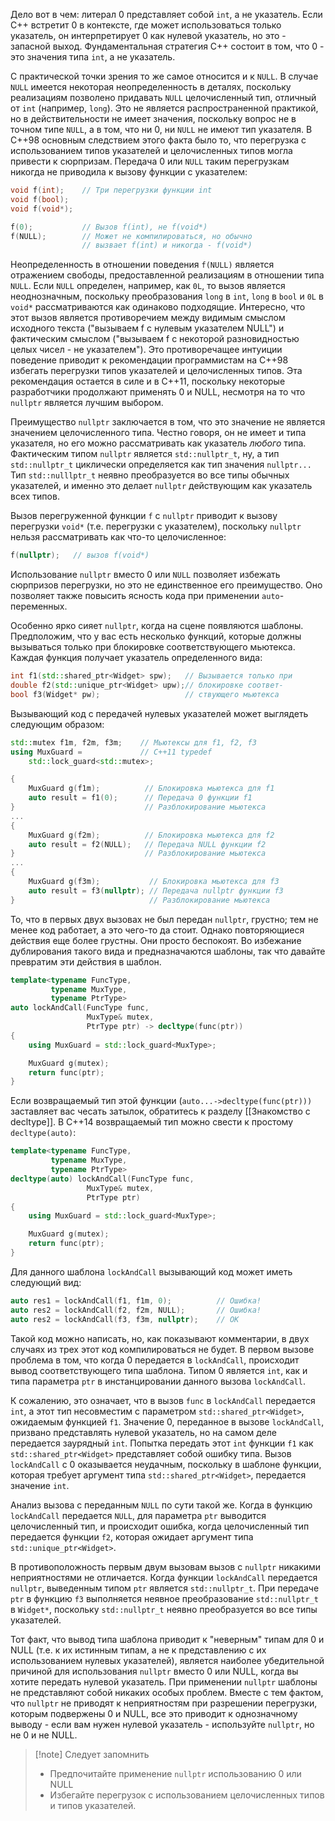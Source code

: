 Дело вот в чем: литерал 0 представляет собой `int`, а не указатель. Если С++ встретит 0 в контексте, где может использоваться только указатель, он интерпретирует 0 как нулевой указатель, но это - запасной выход. Фундаментальная стратегия С++ состоит в том, что 0 - это значения типа `int`, а не указатель.

С практической точки зрения то же самое относится и к `NULL`. В случае `NULL` имеется некоторая неопределенность в деталях, поскольку реализациям позволено придавать `NULL` целочисленный тип, отличный от `int` (например, `long`). Это не является распространенной практикой, но в действительности не имеет значения, поскольку вопрос не в точном типе `NULL`, а в том, что ни 0, ни `NULL` не имеют тип указателя.
В С++98 основным следствием этого факта было то, что перегрузка с использованием типов указателей и целочисленных типов могла привести к сюрпризам. Передача 0 или `NULL` таким перегрузкам никогда не приводила к вызову функции с указателем:
```cpp
void f(int);    // Три перегрузки функции int
void f(bool);
void f(void*);

f(0);           // Вызов f(int), не f(void*)
f(NULL);        // Может не компилироваться, но обычно
                // вызвает f(int) и никогда - f(void*)
```
Неопределенность в отношении поведения `f(NULL)` является отражением свободы, предоставленной реализациям в отношении типа `NULL`. Если `NULL` определен, например, как `0L`, то вызов является неоднозначным, поскольку преобразования `long` в `int`, `long` в `bool` и `0L` в `void*` рассматриваются как одинаково подходящие. Интересно, что этот вызов является противоречием между видимым смыслом исходного текста ("вызываем f с нулевым указателем NULL") и фактическим смыслом ("вызываем f с некоторой разновидностью целых чисел - не указателем"). Это противоречащее интуиции поведение приводит к рекомендации программистам на С++98 избегать перегрузки типов указателей и целочисленных типов. Эта рекомендация остается в силе и в С++11, поскольку некоторые разработчики продолжают применять 0 и NULL, несмотря на то что `nullptr` является лучшим выбором.

Преимущество `nullptr` заключается в том, что это значение не является значением целочисленного типа. Честно говоря, он не имеет и типа указателя, но его можно рассматривать как указатель *любого* типа. Фактическим типом `nullptr` является `std::nullptr_t`, ну, а тип `std::nullptr_t` циклически определяется как тип значения `nullptr...` Тип `std::nulllptr_t` неявно преобразуется во все типы обычных указателей, и именно это делает `nullptr` действующим как указатель всех типов.

Вызов перегруженной функции `f` с `nullptr` приводит к вызову перегрузки `void*` (т.е. перегрузки с указателем), поскольку `nullptr` нельзя рассматривать как что-то целочисленное:
```cpp
f(nullptr);   // вызов f(void*)
```
Использование `nullptr` вместо 0 или `NULL` позволяет избежать сюрпризов перегрузки, но это не единственное его преимущество. Оно позволяет также повысить ясность кода при применении
`auto`- переменных.

Особенно ярко сияет `nullptr`, когда на сцене появляются шаблоны. Предположим, что у вас есть несколько функций, которые должны вызываться только при блокировке соответствующего мьютекса. Каждая функция получает указатель определенного вида:
```cpp
int f1(std::shared_ptr<Widget> spw);   // Вызывается только при
double f2(std::unique_ptr<Widget> upw);// блокировке соответ-
bool f3(Widget* pw);                   // ствующего мьютекса
```
Вызывающий код с передачей нулевых указателей может выглядеть следующим образом:
```cpp
std::mutex f1m, f2m, f3m;    // Мьютексы для f1, f2, f3
using MuxGuard =             // C++11 typedef
	std::lock_guard<std::mutex>;

{
	MuxGuard g(f1m);          // Блокировка мьютекса для f1
	auto result = f1(0);      // Передача 0 функции f1
}                             // Разблокирование мьютекса
...
{
	MuxGuard g(f2m);          // Блокировка мьютекса для f2
	auto result = f2(NULL);   // Передача NULL функции f2
}                             // Разблокирование мьютекса
...
{
	MuxGuard g(f3m);           // Блокировка мьютекса для f3
	auto result = f3(nullptr); // Передача nullptr функции f3
}                              // Разблокирование мьютекса
```
То, что в первых двух вызовах не был передан `nullptr`, грустно; тем не менее код работает, а это чего-то да стоит. Однако повторяющиеся действия еще более грустны. Они просто беспокоят. Во избежание дублирования такого вида и предназначаются шаблоны, так что давайте превратим эти действия в шаблон.
```cpp
template<typename FuncType,
		 typename MuxType,
		 typename PtrType>
auto lockAndCall(FuncType func,
				 MuxType& mutex,
				 PtrType ptr) -> decltype(func(ptr))
{
	using MuxGuard = std::lock_guard<MuxType>;

	MuxGuard g(mutex);
	return func(ptr);
}
```
Если возвращаемый тип этой функции (`auto...->decltype(func(ptr)))` заставляет вас чесать затылок, обратитесь к разделу [[Знакомство с decltype]]. В С++14 возвращаемый тип можно свести к простому `decltype(auto)`:
```cpp
template<typename FuncType,
		 typename MuxType,
		 typename PtrType>
decltype(auto) lockAndCall(FuncType func,
				 MuxType& mutex,
				 PtrType ptr)
{
	using MuxGuard = std::lock_guard<MuxType>;

	MuxGuard g(mutex);
	return func(ptr);
}
```
Для данного шаблона `lockAndCall` вызывающий код может иметь следующий вид:
```cpp
auto res1 = lockAndCall(f1, f1m, 0);          // Ошибка!
auto res2 = lockAndCall(f2, f2m, NULL);       // Ошибка!
auto res2 = lockAndCall(f3, f3m, nullptr);    // OK
```
Такой код можно написать, но, как показывают комментарии, в двух случаях из трех этот код компилироваться не будет. В первом вызове проблема в том, что когда 0 передается в `lockAndCall`, происходит вывод соответствующего типа шаблона. Типом 0 является `int`, как и типа параметра `ptr` в инстанцировании данного вызова `lockAndCall`. 

К сожалению, это означает, что в вызов `func` в `lockAndCall` передается `int`, а этот тип несовместим с параметром `std::shared_ptr<Widget>`, ожидаемым функцией `f1`. Значение 0, переданное в вызове `lockAndCall`, призвано представлять нулевой указатель, но на самом деле передается заурядный `int`. Попытка передать этот `int` функции `f1` как `std::shared_ptr<Widget>` представляет собой ошибку типа. Вызов `lockAndCall` c 0 оказывается неудачным, поскольку в шаблоне функции, которая требует аргумент типа `std::shared_ptr<Widget>`, передается значение `int`.

Анализ вызова с переданным `NULL` по сути такой же. Когда в функцию `lockAndCall` передается `NULL`, для параметра `ptr` выводится целочисленный тип, и происходит ошибка, когда целочисленный тип передается функции `f2`, которая ожидает аргумент типа `std::unique_ptr<Widget>`.

В противоположность первым двум вызовам вызов с `nullptr` никакими неприятностями не отличается. Когда функции `lockAndCall` передается `nullptr`, выведенным типом `ptr` является `std::nullptr_t`. При передаче `ptr` в функцию `f3` выполняется неявное преобразование `std::nullptr_t` в `Widget*`, поскольку `std::nullptr_t` неявно преобразуется во все типы указателей.

Тот факт, что вывод типа шаблона приводит к "неверным" типам для 0 и NULL (т.е. к их истинным типам, а не к представлению с их использованием нулевых указателей), является наиболее убедительной причиной для использования `nullptr` вместо 0 или NULL, когда вы хотите передать нулевой указатель. При применении `nullptr` шаблоны не представляют собой никаких особых проблем. Вместе с тем фактом, что `nullptr` не приводят к неприятностям при разрешении перегрузки, которым подвержены 0 и NULL, все это приводит к однозначному выводу - если вам нужен нулевой указатель - используйте `nullptr`, но не 0 и не NULL.

>[!note] Следует запомнить
>- Предпочитайте применение `nullptr` использованию 0 или NULL
>- Избегайте перегрузок с использованием целочисленных типов и типов указателей.